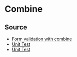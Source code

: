# Combine

## Source

- [Form validation with combine](https://blorenzop.medium.com/form-validation-with-combine-4988adcc3b0)
- [Unit Test](https://www.swiftbysundell.com/articles/unit-testing-combine-based-swift-code/)
- [Unit Test](https://www.youtube.com/watch?v=rGRM_9ipSUg&ab_channel=EssentialDeveloper)
